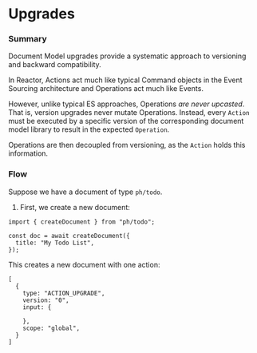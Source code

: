 # Upgrades

### Summary

Document Model upgrades provide a systematic approach to versioning and backward compatibility.

In Reactor, Actions act much like typical Command objects in the Event Sourcing architecture and Operations act much like Events.

However, unlike typical ES approaches, Operations _are never upcasted_. That is, version upgrades never mutate Operations. Instead, every `Action` must be executed by a specific version of the corresponding document model library to result in the expected `Operation`.

Operations are then decoupled from versioning, as the `Action` holds this information.

### Flow

Suppose we have a document of type `ph/todo`.

1. First, we create a new document:

```tsx
import { createDocument } from "ph/todo";

const doc = await createDocument({
  title: "My Todo List",
});
```

This creates a new document with one action:

```tsx
[
  {
    type: "ACTION_UPGRADE",
    version: "0",
    input: {
      
    },
    scope: "global",
  }
]
```



